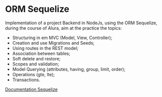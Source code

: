 # ORM Sequelize

Implementation of a project Backend in NodeJs, using the ORM Sequelize, during the course of Alura, aim at the practice the topics:

- Structuring in em MVC (Model, View, Controller);
- Creation and use Migrations and Seeds;
- Using routes in the REST model;
- Association between tables; 
- Soft delete and restore;
- Scopes and validation;
- Model Querying (attributes, having, group, limit, order);
- Operations (gte, lte);
- Transactions.


[Documentation Sequelize](https://sequelize.org/v6/index.html)
